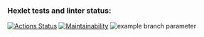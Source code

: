 ### Hexlet tests and linter status:
[![Actions Status](https://github.com/mchernichenko/java-project-lvl1/workflows/hexlet-check/badge.svg)](https://github.com/mchernichenko/java-project-lvl1/actions)
[![Maintainability](https://api.codeclimate.com/v1/badges/a99a88d28ad37a79dbf6/maintainability)](https://codeclimate.com/github/codeclimate/codeclimate/maintainability)
![example branch parameter](https://github.com/github/docs/actions/workflows/main.yml/badge.svg?branch=feature-1)